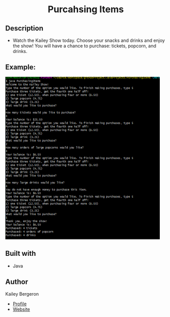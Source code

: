 <h1 align="center"> Purcahsing Items </h1>

## Description 
- Watch the Kailey Show today. Choose your snacks and drinks and enjoy the show! You will have a chance to purchase: tickets, popcorn, and drinks.

## Example:
![Game](/Example.png "Example")

## Built with 
- Java

## Author 
Kailey Bergeron 
- [Profile](https://github.com/techkailey "Kailey Bergeron")
- [Website](https://techkailey.github.io/PortfolioWebsite/)
